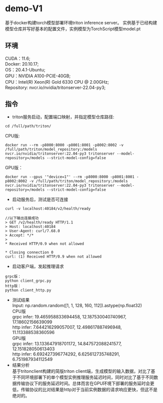 # demo-V1
基于docker构建torch模型部署环境triton inference server。
实例基于已经构建模型仓库并写好基本的配置文件，实例模型为TorchScript模型model.pt

## 环境
CUDA：11.6;  
Docker: 20.10.17;  
OS：20.4.1-Ubuntu;  
GPU：NVIDIA A100-PCIE-40GB;  
CPU：Intel(R) Xeon(R) Gold 6330 CPU @ 2.00GHz;  
Repository: nvcr.io/nvidia/tritonserver-22.04-py3; 

## 指令
* triton服务启动，配置端口映射，并指定模型仓库路径:  
```
cd /full/path/triton/  
```
CPU版:  
```
docker run --rm -p8000:8000 -p8001:8001 -p8002:8002 -v /full/path/triton/model_repository:/models nvcr.io/nvidia/tritonserver:22.04-py3 tritonserver --model-repository=/models --strict-model-config=false  
```
GPU版：  
```
docker run --gpus '"device=1"' --rm -p8000:8000 -p8001:8001 -p8002:8002 -v /full/path/triton/model_repository:/models nvcr.io/nvidia/tritonserver:22.04-py3 tritonserver --model-repository=/models --strict-model-config=false
```
* 启动服务后，测试是否可连接
```
curl -v localhost:40184/v2/health/ready

//以下输出连接成功
> GET /v2/health/ready HTTP/1.1
> Host: localhost:40184
> User-Agent: curl/7.68.0
> Accept: */*
> 
* Received HTTP/0.9 when not allowed

* Closing connection 0
curl: (1) Received HTTP/0.9 when not allowed
```

* 启动客户端，发起推理请求  
```
grpc版：  
python client_grpc.py  
http版：  
python client_http.py  
```
* 测试结果  
Input: np.random.random([1, 1, 128, 160, 112]).astype(np.float32)  
CPU版   
grpc infer: 19.465958833694458, 12.187530040740967,  17.18602156639099  
http infer: 7.644216299057007, 12.498617887496948, 11.113388538360596   
GPU版   
grpc infer: 13.133647918701172, 14.847572088241577, 12.151828050613403  
http infer: 6.692427396774292, 6.625612735748291, 6.751987934112549   
* 结果分析  
  基于tritonclient构建的简版triton client端，生成模型的输入数据，对比了基于不同环境部署下的单个模型实例推理服务延迟时间，同时对比了基于不同数据传输协议下的服务延迟时间。总体而言在GPU环境下部署的服务延时会更低，传输协议的比对结果是http对于当前实例数据的请求响应更快，但这不是绝对的。
  